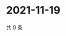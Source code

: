 # 2021-11-19

共 0 条

<!-- BEGIN WEIBO -->
<!-- 最后更新时间 Fri Nov 19 2021 17:09:06 GMT+0800 (China Standard Time) -->

<!-- END WEIBO -->
